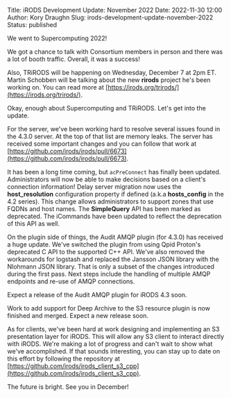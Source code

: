 Title: iRODS Development Update: November 2022
Date: 2022-11-30 12:00
Author: Kory Draughn
Slug: irods-development-update-november-2022
Status: published


We went to Supercomputing 2022!

We got a chance to talk with Consortium members in person and there was a lot of booth traffic. Overall, it was a success!

Also, TRiRODS will be happening on Wednesday, December 7 at 2pm ET. Martin Schobben will be talking about the new **rirods** project he's been working on. You can read more at [https://irods.org/trirods/](https://irods.org/trirods/).

Okay, enough about Supercomputing and TRiRODS. Let's get into the update.

For the server, we've been working hard to resolve several issues found in the 4.3.0 server. At the top of that list are memory leaks. The server has received some important changes and you can follow that work at [https://github.com/irods/irods/pull/6673](https://github.com/irods/irods/pull/6673).

It has been a long time coming, but `acPreConnect` has finally been updated. Administrators will now be able to make decisions based on a client's connection information! Delay server migration now uses the **host_resolution** configuration property if defined (a.k.a **hosts_config** in the 4.2 series). This change allows administrators to support zones that use FQDNs and host names. The **SimpleQuery** API has been marked as deprecated. The iCommands have been updated to reflect the deprecation of this API as well.

On the plugin side of things, the Audit AMQP plugin (for 4.3.0) has received a huge update. We've switched the plugin from using Qpid Proton's deprecated C API to the supported C++ API. We've also removed the workarounds for logstash and replaced the Jansson JSON library with the Nlohmann JSON library. That is only a subset of the changes introduced during the first pass. Next steps include the handling of multiple AMQP endpoints and re-use of AMQP connections.

Expect a release of the Audit AMQP plugin for iRODS 4.3 soon.

Work to add support for Deep Archive to the S3 resource plugin is now finished and merged. Expect a new release soon.

As for clients, we've been hard at work designing and implementing an S3 presentation layer for iRODS. This will allow any S3 client to interact directly with iRODS. We're making a lot of progress and can't wait to show what we've accomplished. If that sounds interesting, you can stay up to date on this effort by following the repository at [https://github.com/irods/irods_client_s3_cpp](https://github.com/irods/irods_client_s3_cpp).

The future is bright. See you in December!
